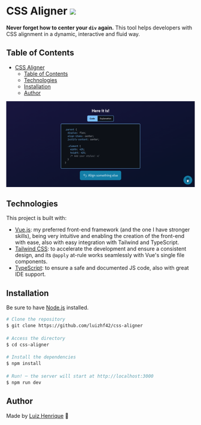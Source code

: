 # CSS Aligner <a href="https://cssaligner.vercel.app">![](https://img.shields.io/badge/Vercel-000000?style=for-the-badge&logo=vercel&logoColor=white)</a>

**Never forget how to center your `div` again.** 
This tool helps developers with CSS alignment in a dynamic, interactive and fluid way.

## Table of Contents
- [CSS Aligner ](#css-aligner-)
  - [Table of Contents](#table-of-contents)
  - [Technologies](#technologies)
  - [Installation](#installation)
  - [Author](#author)

![](./src/assets/screenshot.png)

## Technologies
This project is built with:
- [Vue.js](https://vuejs.org): my preferred front-end framework (and the one I have stronger skills), being very intuitive and enabling the creation of the front-end with ease, also with easy integration with Tailwind and TypeScript.
- [Tailwind CSS](https://tailwindcss.com): to accelerate the development and ensure a consistent design, and its `@apply` at-rule works seamlessly with Vue's single file components.
- [TypeScript](https://www.typescriptlang.org/): to ensure a safe and documented JS code, also with great IDE support.

## Installation
Be sure to have [Node.js](https://nodejs.org) installed.
```bash
# Clone the repository
$ git clone https://github.com/luizhf42/css-aligner

# Access the directory
$ cd css-aligner

# Install the dependencies
$ npm install

# Run! ─ the server will start at http://localhost:3000
$ npm run dev
```

## Author
Made by [Luiz Henrique](https://linkedin.com/in/luizhf42) 🐢